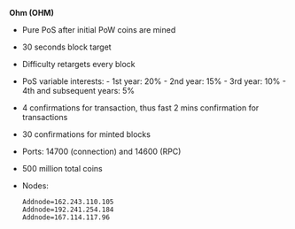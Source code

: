 **Ohm (OHM)**

- Pure PoS after initial PoW coins are mined
- 30 seconds block target
- Difficulty retargets every block
- PoS variable interests:
      - 1st year: 20%
      - 2nd year: 15%
      - 3rd year: 10%
      - 4th and subsequent years: 5%
- 4 confirmations for transaction, thus fast 2 mins confirmation for transactions
- 30 confirmations for minted blocks
- Ports: 14700 (connection) and 14600 (RPC)
- 500 million total coins
- Nodes:

      Addnode=162.243.110.105
      Addnode=192.241.254.184
      Addnode=167.114.117.96

